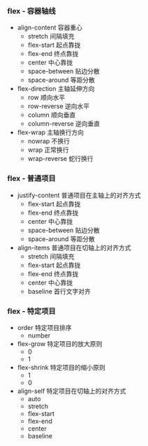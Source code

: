 ### flex - 容器轴线
* align-content 容器重心
    * stretch 间隔填充
    * flex-start 起点靠拢
    * flex-end 终点靠拢
    * center 中心靠拢
    * space-between 贴边分散
    * space-around 等距分散
* flex-direction 主轴延伸方向
    * row 顺向水平
    * row-reverse 逆向水平
    * column 顺向垂直
    * column-reverse 逆向垂直
* flex-wrap 主轴换行方向
    * nowrap 不换行
    * wrap 正常换行
    * wrap-reverse 蛇行换行

### flex - 普通项目
* justify-content 普通项目在主轴上的对齐方式
    * flex-start 起点靠拢
    * flex-end 终点靠拢
    * center 中心靠拢
    * space-between 贴边分散
    * space-around 等距分散
* align-items 普通项目在切轴上的对齐方式
    * stretch 间隔填充
    * flex-start 起点靠拢
    * flex-end 终点靠拢
    * center 中心靠拢
    * baseline 首行文字对齐

### flex - 特定项目
* order 特定项目排序
    * number
* flex-grow 特定项目的放大原则
    * 0
    * 1
* flex-shrink 特定项目的缩小原则
    * 1
    * 0
* align-self 特定项目在切轴上的对齐方式
    * auto
    * stretch
    * flex-start
    * flex-end
    * center
    * baseline
